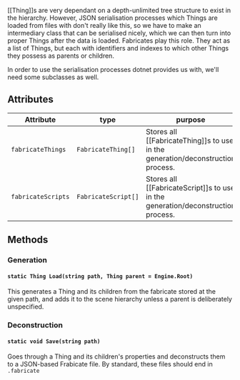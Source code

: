 [[Thing]]s are very dependant on a depth-unlimited tree structure to exist in the hierarchy. However, JSON serialisation processes which Things are loaded from files with don't really like this, so we have to make an intermediary class that can be serialised nicely, which we can then turn into proper Things after the data is loaded. Fabricates play this role. They act as a list of Things, but each with identifiers and indexes to which other Things they possess as parents or children.

In order to use the serialisation processes dotnet provides us with, we'll need some subclasses as well.

## Attributes

| Attribute          | type                | purpose                                                                          |
| ------------------ | ------------------- | -------------------------------------------------------------------------------- |
| `fabricateThings`  | `FabricateThing[]`  | Stores all [[FabricateThing]]s to use in the generation/deconstruction process.  |
| `fabricateScripts` | `FabricateScript[]` | Stores all [[FabricateScript]]s to use in the generation/deconstruction process. |

## Methods

### Generation
#### `static Thing Load(string path, Thing parent = Engine.Root)`

This generates a Thing and its children from the fabricate stored at the given path, and adds it to the scene hierarchy unless a parent is deliberately unspecified.

### Deconstruction
#### `static void Save(string path)`

Goes through a Thing and its children's properties and deconstructs them to a JSON-based Frabicate file. By standard, these files should end in `.fabricate`